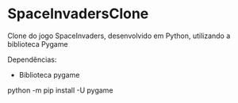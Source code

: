 # SpaceInvadersClone
Clone do jogo SpaceInvaders, desenvolvido em Python, utilizando a biblioteca Pygame


Dependências:
- Biblioteca pygame

python -m pip install -U pygame
